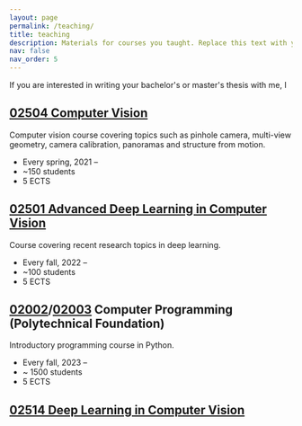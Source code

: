 ```yaml
---
layout: page
permalink: /teaching/
title: teaching
description: Materials for courses you taught. Replace this text with your description.
nav: false
nav_order: 5
---
```


If you are interested in writing your bachelor's or master's thesis with me, I 



## [02504 Computer Vision](https://kurser.dtu.dk/course/02504) 
Computer vision course covering topics such as pinhole camera, multi-view geometry, camera calibration, panoramas and structure from motion.
- Every spring, 2021 &ndash;
- ~150 students
- 5 ECTS

## [02501 Advanced Deep Learning in Computer Vision](https://kurser.dtu.dk/course/2022-2023/02501)
Course covering recent research topics in deep learning.
- Every fall, 2022 &ndash;
- ~100 students
- 5 ECTS


## [02002](https://kurser.dtu.dk/course/02002)/[02003](https://kurser.dtu.dk/course/02003) Computer Programming (Polytechnical Foundation)
Introductory programming course in Python.
- Every fall, 2023 &ndash;
- ~ 1500 students
- 5 ECTS

## [02514 Deep Learning in Computer Vision](https://kurser.dtu.dk/course/2022-2023/02514)
